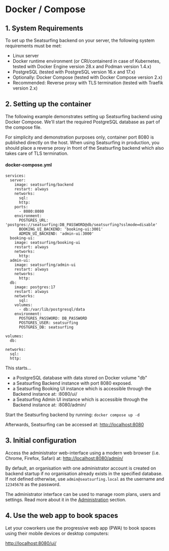 # Docker / Compose

## 1. System Requirements
To set up the Seatsurfing backend on your server, the following system requirements must be met:

* Linux server
* Docker runtime environment (or CRI/containerd in case of Kubernetes, tested with Docker Engine version 28.x and Podman version 1.4.x)
* PostgreSQL (tested with PostgreSQL version 16.x and 17.x)
* Optionally: Docker Compose (tested with Docker Compose version 2.x)
* Recommended: Reverse proxy with TLS termination (tested with Traefik version 2.x)

## 2. Setting up the container
The following example demonstrates setting up Seatsurfing backend using Docker Compose. We'll start the required PostgreSQL database as part of the compose file.

For simplicity and demonstration purposes only, container port 8080 is published directly on the host. When using Seatsurfing in production, you should place a reverse proxy in front of the Seatsurfing backend which also takes care of TLS termination.

#### docker-compose.yml

```
services:
  server:
    image: seatsurfing/backend
    restart: always
    networks:
      sql:
      http:
    ports:
      - 8080:8080
    environment:
      POSTGRES_URL: 'postgres://seatsurfing:DB_PASSWORD@db/seatsurfing?sslmode=disable'
      BOOKING_UI_BACKEND: 'booking-ui:3001'
      ADMIN_UI_BACKEND: 'admin-ui:3000'
  booking-ui:
    image: seatsurfing/booking-ui
    restart: always
    networks:
      http:
  admin-ui:
    image: seatsurfing/admin-ui
    restart: always
    networks:
      http:
  db:
    image: postgres:17
    restart: always
    networks:
      sql:
    volumes:
      - db:/var/lib/postgresql/data
    environment:
      POSTGRES_PASSWORD: DB_PASSWORD
      POSTGRES_USER: seatsurfing
      POSTGRES_DB: seatsurfing

volumes:
  db:

networks:
  sql:
  http:
```

This starts...
* a PostgreSQL database with data stored on Docker volume "db"
* a Seatsurfing Backend instance with port 8080 exposed.
* a Seatsurfing Booking UI instance which is accessible through the Backend instance at: :8080/ui/
* a Seatsurfing Admin UI instance which is accessible through the Backend instance at: :8080/admin/

Start the Seatsurfing backend by running: ```docker compose up -d```

Afterwards, Seatsurfing can be accessed at: [http://localhost:8080](http://localhost:8080)

## 3. Initial configuration
Access the administrator web-interface using a modern web browser (i.e. Chrome, Firefox, Safari) at: [http://localhost:8080/admin/](http://localhost:8080/admin/)

By default, an organisation with one administrator account is created on backend startup if no organisation already exists in the specified database. If not defined otherwise, use ```admin@seatsurfing.local``` as the username and ```12345678``` as the password.

The administrator interface can be used to manage room plans, users and settings. Read more about it in the [Administration](admin-ui.md) section.

## 4. Use the web app to book spaces
Let your coworkers use the progressive web app (PWA) to book spaces using their mobile devices or desktop computers:

[http://localhost:8080/ui/](http://localhost:8080/ui/)